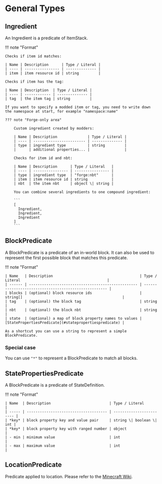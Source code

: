 # General Types

## Ingredient

An Ingredient is a predicate of ItemStack.

!!! note "Format"

    Checks if item id matches:

    | Name | Description      | Type / Literal |
    | ---- | ---------------- | -------------- |
    | item | item resource id | string         |

    Checks if item has the tag:

    | Name | Description  | Type / Literal |
    | ---- | ------------ | -------------- |
    | tag  | the item tag | string         |

    If you want to specify a modded item or tag, you need to write down the namespace at start, for example "namespace:name"

    ??? note "Forge-only area"

        Custom ingredient created by modders:

        | Name | Description              | Type / Literal |
        | ---- | ------------------------ | -------------- |
        | type | ingredient type          | string         |
        |      | additional properties... |                |

        Checks for item id and nbt:

        | Name | Description      | Type / Literal   |
        | ---- | ---------------- | ---------------- |
        | type | ingredient type  | "forge:nbt"      |
        | item | item resource id | string           |
        | nbt  | the item nbt     | object \| string |

        You can combine several ingredients to one compound ingredient:

        ```
        [
          Ingredient,
          Ingredient,
          Ingredient
        ]
        ```

## BlockPredicate

A BlockPredicate is a predicate of an in-world block. It can also be used to represent the first possible block that matches this predicate.

!!! note "Format"

    | Name   | Description                                        | Type / Literal                                        |
    | ------ | -------------------------------------------------- | ----------------------------------------------------- |
    | blocks | (optional) block resource ids                      | string[]                                              |
    | tag    | (optional) the block tag                           | string                                                |
    | nbt    | (optional) the block nbt                           | string                                                |
    | state  | (optional) a map of block property names to values | [StatePropertiesPredicate](#statepropertiespredicate) |

    As a shortcut you can use a string to represent a simple BlockPredicate.

### Special case

You can use `"*"` to represent a BlockPredicate to match all blocks.

## StatePropertiesPredicate

A BlockPredicate is a predicate of StateDefinition.

!!! note "Format"

    | Name  | Description                           | Type / Literal           |
    | ----- | ------------------------------------- | ------------------------ |
    | *key* | block property key and value pair     | string \| boolean \| int |
    | *key* | block property key with ranged number | object                   |
    | - min | minimum value                         | int                      |
    | - max | maximum value                         | int                      |

## LocationPredicate

Predicate applied to location. Please refer to the [Minecraft Wiki](https://minecraft.fandom.com/wiki/Predicate).
